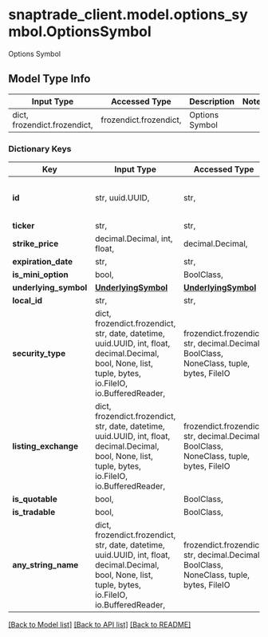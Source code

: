 # snaptrade_client.model.options_symbol.OptionsSymbol

Options Symbol

## Model Type Info
Input Type | Accessed Type | Description | Notes
------------ | ------------- | ------------- | -------------
dict, frozendict.frozendict,  | frozendict.frozendict,  | Options Symbol | 

### Dictionary Keys
Key | Input Type | Accessed Type | Description | Notes
------------ | ------------- | ------------- | ------------- | -------------
**id** | str, uuid.UUID,  | str,  |  | [optional] value must be a uuid
**ticker** | str,  | str,  |  | [optional] 
**strike_price** | decimal.Decimal, int, float,  | decimal.Decimal,  |  | [optional] 
**expiration_date** | str,  | str,  |  | [optional] 
**is_mini_option** | bool,  | BoolClass,  |  | [optional] 
**underlying_symbol** | [**UnderlyingSymbol**](UnderlyingSymbol.md) | [**UnderlyingSymbol**](UnderlyingSymbol.md) |  | [optional] 
**local_id** | str,  | str,  |  | [optional] 
**security_type** | dict, frozendict.frozendict, str, date, datetime, uuid.UUID, int, float, decimal.Decimal, bool, None, list, tuple, bytes, io.FileIO, io.BufferedReader,  | frozendict.frozendict, str, decimal.Decimal, BoolClass, NoneClass, tuple, bytes, FileIO |  | [optional] 
**listing_exchange** | dict, frozendict.frozendict, str, date, datetime, uuid.UUID, int, float, decimal.Decimal, bool, None, list, tuple, bytes, io.FileIO, io.BufferedReader,  | frozendict.frozendict, str, decimal.Decimal, BoolClass, NoneClass, tuple, bytes, FileIO |  | [optional] 
**is_quotable** | bool,  | BoolClass,  |  | [optional] 
**is_tradable** | bool,  | BoolClass,  |  | [optional] 
**any_string_name** | dict, frozendict.frozendict, str, date, datetime, uuid.UUID, int, float, decimal.Decimal, bool, None, list, tuple, bytes, io.FileIO, io.BufferedReader,  | frozendict.frozendict, str, decimal.Decimal, BoolClass, NoneClass, tuple, bytes, FileIO | any string name can be used but the value must be the correct type | [optional]

[[Back to Model list]](../../README.md#documentation-for-models) [[Back to API list]](../../README.md#documentation-for-api-endpoints) [[Back to README]](../../README.md)

